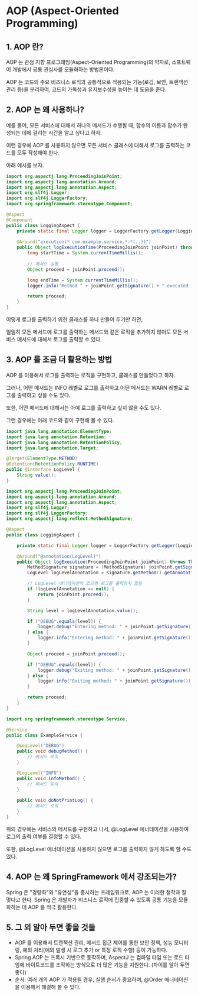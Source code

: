 # AOP (Aspect-Oriented Programming)

## 1. AOP 란?
AOP 는 관점 지향 프로그래밍(Aspect-Oriented Programming)의 약자로, 소프트웨어 개발에서 공통 관심사를 모듈화하는 방법론이다.

AOP 는 코드의 주요 비즈니스 로직과 공통적으로 적용되는 기능(로깅, 보안, 트랜잭션 관리 등)을 분리하여, 코드의 가독성과 유지보수성을 높이는 데 도움을 준다.

## 2. AOP 는 왜 사용하나?

예를 들어, 모든 서비스에 대해서 하나의 메서드가 수행될 때, 함수의 이름과 함수가 완성되는 데에 걸리는 시간을 알고 싶다고 하자.

이런 경우에 AOP 를 사용하지 않으면 모든 서비스 클래스에 대해서 로그를 출력하는 코드를 모두 작성해야 한다.

아래 예시를 보자.

```java
import org.aspectj.lang.ProceedingJoinPoint;
import org.aspectj.lang.annotation.Around;
import org.aspectj.lang.annotation.Aspect;
import org.slf4j.Logger;
import org.slf4j.LoggerFactory;
import org.springframework.stereotype.Component;

@Aspect
@Component
public class LoggingAspect {
    private static final Logger logger = LoggerFactory.getLogger(LoggingAspect.class);
    
    @Around("execution(* com.example.service.*.*(..))")
    public Object logExecutionTime(ProceedingJoinPoint joinPoint) throws Throwable {
        long startTime = System.currentTimeMillis();
        
        // 메서드 실행
        Object proceed = joinPoint.proceed();

        long endTime = System.currentTimeMillis();
        logger.info("Method " + joinPoint.getSignature() + " executed in " + (endTime - startTime) + "ms");

        return proceed;
    }
}
```

이렇게 로그를 출력하기 위한 클래스를 하나 만들어 두기만 하면,

일일히 모든 메서드에 로그를 출력하는 메서드와 같은 로직을 추가하지 않아도 모든 서비스 메서드에 대해서 로그를 출력할 수 있다.

## 3. AOP 를 조금 더 활용하는 방법

AOP 를 이용해서 로그를 출력하는 로직을 구현하고, 클래스를 만들었다고 하자.

그러나, 어떤 메서드는 INFO 레벨로 로그를 출력하고 어떤 메서드는 WARN 레벨로 로그를 출력하고 싶을 수도 있다.

또한, 어떤 메서드에 대해서는 아예 로그를 출력하고 싶지 않을 수도 있다.

그런 경우에는 아래 코드와 같이 구현해 볼 수 있다.

```java
import java.lang.annotation.ElementType;
import java.lang.annotation.Retention;
import java.lang.annotation.RetentionPolicy;
import java.lang.annotation.Target;

@Target(ElementType.METHOD)
@Retention(RetentionPolicy.RUNTIME)
public @interface LogLevel {
    String value();
}
```
```java
import org.aspectj.lang.ProceedingJoinPoint;
import org.aspectj.lang.annotation.Around;
import org.aspectj.lang.annotation.Aspect;
import org.slf4j.Logger;
import org.slf4j.LoggerFactory;
import org.aspectj.lang.reflect.MethodSignature;

@Aspect
public class LoggingAspect {

    private static final Logger logger = LoggerFactory.getLogger(LoggingAspect.class);

    @Around("@annotation(LogLevel)")
    public Object logExecution(ProceedingJoinPoint joinPoint) throws Throwable {
        MethodSignature signature = (MethodSignature) joinPoint.getSignature();
        LogLevel logLevelAnnotation = signature.getMethod().getAnnotation(LogLevel.class);

        // LogLevel 애너테이션이 없으면 로그를 출력하지 않음
        if (logLevelAnnotation == null) {
            return joinPoint.proceed();
        }

        String level = logLevelAnnotation.value();

        if ("DEBUG".equals(level)) {
            logger.debug("Entering method: " + joinPoint.getSignature());
        } else {
            logger.info("Entering method: " + joinPoint.getSignature());
        }

        Object proceed = joinPoint.proceed();

        if ("DEBUG".equals(level)) {
            logger.debug("Exiting method: " + joinPoint.getSignature());
        } else {
            logger.info("Exiting method: " + joinPoint.getSignature());
        }

        return proceed;
    }
}
```

```java
import org.springframework.stereotype.Service;

@Service
public class ExampleService {

    @LogLevel("DEBUG")
    public void debugMethod() {
        // 메서드 로직
    }

    @LogLevel("INFO")
    public void infoMethod() {
        // 메서드 로직
    }
    
    public void doNotPrintLog() {
        // 메서드 로직
    }
}
```

위의 경우에는 서비스의 메서드를 구현하고 나서, @LogLevel 애너테이션을 사용하여 로그의 출력 여부를 결정할 수 있다.

또한, @LogLevel 애너테이션을 사용하지 않으면 로그를 출력하지 않게 하도록 할 수도 있다.

## 4. AOP 는 왜 SpringFramework 에서 강조되는가?
Spring 은 "경량화"와 "유연성"을 중시하는 프레임워크로, AOP 는 이러한 철학과 잘 맞다고 한다.
Spring 은 개발자가 비즈니스 로직에 집중할 수 있도록 공통 기능을 모듈화하는 데 AOP 를 적극 활용한다.

## 5. 그 외 알아 두면 좋을 것들
- AOP 를 이용해서 트랜잭션 관리, 메서드 접근 제어를 통한 보안 정책, 성능 모니터링, 예외 처리(예외 발생 시 로그 추가 or 특정 로직 수행) 등이 가능하다.
- Spring AOP 는 프록시 기반으로 동작하며, AspectJ 는 컴파일 타임 또는 로드 타임에 바이트코드를 조작하는 방식으로 더 많은 기능을 지원한다. (차이를 알아 두면 좋다)
- 순서: 여러 개의 AOP 가 적용될 경우, 실행 순서가 중요하며, @Order 애너테이션을 이용해서 해결해 볼 수 있다.